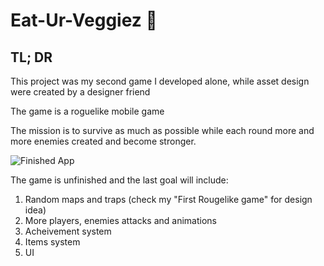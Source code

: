 # Eat-Ur-Veggiez 🍅

## TL; DR

This project was my second game I developed alone, while asset design were created by a designer friend

The game is a roguelike mobile game 

The mission is to survive as much as possible while each round more and more enemies created and become stronger.

![Finished App](https://github.com/codename470/Eat-Ur-Veggiez/blob/main/GameGif.gif?raw=true)


The game is unfinished and the last goal will include: 

1. Random maps and traps (check my "First Rougelike game" for design idea)
2. More players, enemies attacks and animations
3. Acheivement system
4. Items system
5. UI

